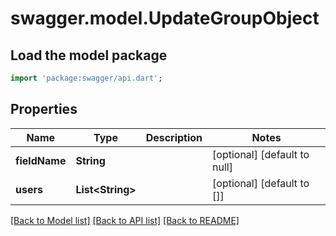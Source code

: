 # swagger.model.UpdateGroupObject

## Load the model package
```dart
import 'package:swagger/api.dart';
```

## Properties
Name | Type | Description | Notes
------------ | ------------- | ------------- | -------------
**fieldName** | **String** |  | [optional] [default to null]
**users** | **List&lt;String&gt;** |  | [optional] [default to []]

[[Back to Model list]](../README.md#documentation-for-models) [[Back to API list]](../README.md#documentation-for-api-endpoints) [[Back to README]](../README.md)


